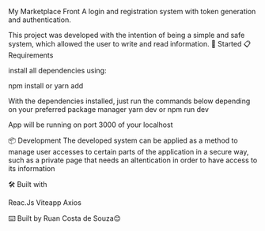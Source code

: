 My Marketplace Front
A login and registration system with token generation and authentication.

This project was developed with the intention of being a simple and safe system, which allowed the user to write and read information.
🚀 Started
📋 Requirements

install all dependencies using:

npm install
or
yarn add

With the dependencies installed, just run the commands below depending on your preferred package manager
yarn dev 
or 
npm run dev

App will be running on port 3000 of your localhost

📦 Development
The developed system can be applied as a method to manage user accesses to certain parts of the application in a secure way, such as a private page that needs an altentication in order to have access to its information

🛠️ Built with

Reac.Js
Viteapp
Axios

⌨️ Built by Ruan Costa de Souza😊